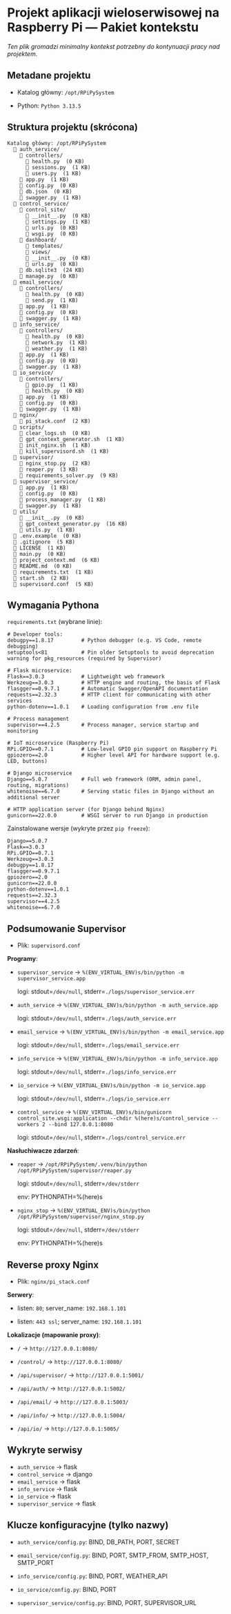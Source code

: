 # Projekt aplikacji wieloserwisowej na Raspberry Pi — Pakiet kontekstu
_Ten plik gromadzi minimalny kontekst potrzebny do kontynuacji pracy nad projektem._


## Metadane projektu

- Katalog główny: `/opt/RPiPySystem`

- Python: `Python 3.13.5`


## Struktura projektu (skrócona)

```
Katalog główny: /opt/RPiPySystem
  📁 auth_service/
    📁 controllers/
      📄 health.py  (0 KB)
      📄 sessions.py  (1 KB)
      📄 users.py  (1 KB)
    📄 app.py  (1 KB)
    📄 config.py  (0 KB)
    📄 db.json  (0 KB)
    📄 swagger.py  (1 KB)
  📁 control_service/
    📁 control_site/
      📄 __init__.py  (0 KB)
      📄 settings.py  (1 KB)
      📄 urls.py  (0 KB)
      📄 wsgi.py  (0 KB)
    📁 dashboard/
      📁 templates/
      📁 views/
      📄 __init__.py  (0 KB)
      📄 urls.py  (0 KB)
    📄 db.sqlite3  (24 KB)
    📄 manage.py  (0 KB)
  📁 email_service/
    📁 controllers/
      📄 health.py  (0 KB)
      📄 send.py  (1 KB)
    📄 app.py  (1 KB)
    📄 config.py  (0 KB)
    📄 swagger.py  (1 KB)
  📁 info_service/
    📁 controllers/
      📄 health.py  (0 KB)
      📄 network.py  (1 KB)
      📄 weather.py  (1 KB)
    📄 app.py  (1 KB)
    📄 config.py  (0 KB)
    📄 swagger.py  (1 KB)
  📁 io_service/
    📁 controllers/
      📄 gpio.py  (1 KB)
      📄 health.py  (0 KB)
    📄 app.py  (1 KB)
    📄 config.py  (0 KB)
    📄 swagger.py  (1 KB)
  📁 nginx/
    📄 pi_stack.conf  (2 KB)
  📁 scripts/
    📄 clear_logs.sh  (0 KB)
    📄 gpt_context_generator.sh  (1 KB)
    📄 init_nginx.sh  (1 KB)
    📄 kill_supervisord.sh  (1 KB)
  📁 supervisor/
    📄 nginx_stop.py  (2 KB)
    📄 reaper.py  (3 KB)
    📄 requirements_solver.py  (9 KB)
  📁 supervisor_service/
    📄 app.py  (1 KB)
    📄 config.py  (0 KB)
    📄 process_manager.py  (1 KB)
    📄 swagger.py  (1 KB)
  📁 utils/
    📄 __init__.py  (0 KB)
    📄 gpt_context_generator.py  (16 KB)
    📄 utils.py  (1 KB)
  📄 .env.example  (0 KB)
  📄 .gitignore  (5 KB)
  📄 LICENSE  (1 KB)
  📄 main.py  (0 KB)
  📄 project_context.md  (6 KB)
  📄 README.md  (0 KB)
  📄 requirements.txt  (1 KB)
  📄 start.sh  (2 KB)
  📄 supervisord.conf  (5 KB)
```

## Wymagania Pythona

`requirements.txt` (wybrane linie):

```text
# Developer tools:
debugpy==1.8.17         # Python debugger (e.g. VS Code, remote debugging)
setuptools<81           # Pin older Setuptools to avoid deprecation warning for pkg_resources (required by Supervisor)

# Flask microservice:
Flask==3.0.3            # Lightweight web framework
Werkzeug==3.0.3         # HTTP engine and routing, the basis of Flask
flasgger==0.9.7.1       # Automatic Swagger/OpenAPI documentation
requests==2.32.3        # HTTP client for communicating with other services
python-dotenv==1.0.1    # Loading configuration from .env file

# Process management
supervisor==4.2.5       # Process manager, service startup and monitoring

# IoT microservice (Raspberry Pi)
RPi.GPIO==0.7.1         # Low-level GPIO pin support on Raspberry Pi
gpiozero==2.0           # Higher level API for hardware support (e.g. LED, buttons)

# Django microservice
Django==5.0.7           # Full web framework (ORM, admin panel, routing, migrations)
whitenoise==6.7.0       # Serving static files in Django without an additional server

# HTTP application server (for Django behind Nginx)
gunicorn==22.0.0        # WSGI server to run Django in production
```

Zainstalowane wersje (wykryte przez `pip freeze`):

```text
Django==5.0.7
Flask==3.0.3
RPi.GPIO==0.7.1
Werkzeug==3.0.3
debugpy==1.8.17
flasgger==0.9.7.1
gpiozero==2.0
gunicorn==22.0.0
python-dotenv==1.0.1
requests==2.32.3
supervisor==4.2.5
whitenoise==6.7.0
```

## Podsumowanie Supervisor

- Plik: `supervisord.conf`


**Programy**:

- `supervisor_service` → `%(ENV_VIRTUAL_ENV)s/bin/python -m supervisor_service.app`
  
  logi: stdout=`/dev/null`, stderr=`./logs/supervisor_service.err`
- `auth_service` → `%(ENV_VIRTUAL_ENV)s/bin/python -m auth_service.app`
  
  logi: stdout=`/dev/null`, stderr=`./logs/auth_service.err`
- `email_service` → `%(ENV_VIRTUAL_ENV)s/bin/python -m email_service.app`
  
  logi: stdout=`/dev/null`, stderr=`./logs/email_service.err`
- `info_service` → `%(ENV_VIRTUAL_ENV)s/bin/python -m info_service.app`
  
  logi: stdout=`/dev/null`, stderr=`./logs/info_service.err`
- `io_service` → `%(ENV_VIRTUAL_ENV)s/bin/python -m io_service.app`
  
  logi: stdout=`/dev/null`, stderr=`./logs/io_service.err`
- `control_service` → `%(ENV_VIRTUAL_ENV)s/bin/gunicorn control_site.wsgi:application --chdir %(here)s/control_service --workers 2 --bind 127.0.0.1:8080`
  
  logi: stdout=`/dev/null`, stderr=`./logs/control_service.err`


**Nasłuchiwacze zdarzeń**:

- `reaper` → `/opt/RPiPySystem/.venv/bin/python /opt/RPiPySystem/supervisor/reaper.py`
  
  logi: stdout=`/dev/null`, stderr=`/dev/stderr`
  
  env: PYTHONPATH=%(here)s
- `nginx_stop` → `%(ENV_VIRTUAL_ENV)s/bin/python /opt/RPiPySystem/supervisor/nginx_stop.py`
  
  logi: stdout=`/dev/null`, stderr=`/dev/stderr`
  
  env: PYTHONPATH=%(here)s


## Reverse proxy Nginx

- Plik: `nginx/pi_stack.conf`

**Serwery**:

- listen: `80`; server_name: `192.168.1.101`

- listen: `443 ssl`; server_name: `192.168.1.101`


**Lokalizacje (mapowanie proxy)**:

- `/` → `http://127.0.0.1:8080/`

- `/control/` → `http://127.0.0.1:8080/`

- `/api/supervisor/` → `http://127.0.0.1:5001/`

- `/api/auth/` → `http://127.0.0.1:5002/`

- `/api/email/` → `http://127.0.0.1:5003/`

- `/api/info/` → `http://127.0.0.1:5004/`

- `/api/io/` → `http://127.0.0.1:5005/`



## Wykryte serwisy

- `auth_service` → flask
- `control_service` → django
- `email_service` → flask
- `info_service` → flask
- `io_service` → flask
- `supervisor_service` → flask



## Klucze konfiguracyjne (tylko nazwy)

- `auth_service/config.py`: BIND, DB_PATH, PORT, SECRET


- `email_service/config.py`: BIND, PORT, SMTP_FROM, SMTP_HOST, SMTP_PORT


- `info_service/config.py`: BIND, PORT, WEATHER_API


- `io_service/config.py`: BIND, PORT


- `supervisor_service/config.py`: BIND, PORT, SUPERVISOR_URL

